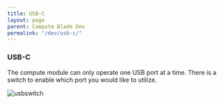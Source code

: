 ```yaml
---
title: USB-C
layout: page
parent: Compute Blade Dev
permalink: "/dev/usb-c/"
---
```


### USB-C

The compute module can only operate one USB port at a time. 
There is a switch to enable which port you would like to utilize.

![usbswitch](/assets/images/usbswitch.png)